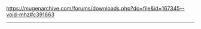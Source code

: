 https://mugenarchive.com/forums/downloads.php?do=file&id=167345--void-mhz#c391663
_____________________________________
